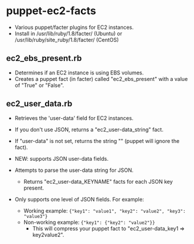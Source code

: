 puppet-ec2-facts
================

* Various puppet/facter plugins for EC2 instances.
* Install in /usr/lib/ruby/1.8/facter/ (Ubuntu) or /usr/lib/ruby/site_ruby/1.8/facter/ (CentOS)

ec2_ebs_present.rb
------------------

* Determines if an EC2 instance is using EBS volumes.
* Creates a puppet fact (in facter) called "ec2_ebs_present" with a value of "True" or "False".

ec2_user_data.rb
----------------

* Retrieves the 'user-data' field for EC2 instances.
* If you don't use JSON, returns a "ec2_user-data_string" fact.
* If "user-data" is not set, returns the string "" (puppet will ignore the fact).

* NEW: supports JSON user-data fields.
* Attempts to parse the user-data string for JSON.
    * Returns "ec2_user-data_KEYNAME" facts for each JSON key present.
* Only supports one level of JSON fields. For example:
    * Working example: `{"key1": "value1", "key2": "value2", "key3": "value3"}`
    * Non-working example: `{"key1": {"key2": "value2"}}`
        * This will compress your puppet fact to "ec2_user-data_key1 => key2value2".
